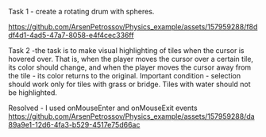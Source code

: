 Task 1 - create a rotating drum with spheres.

https://github.com/ArsenPetrossov/Physics_example/assets/157959288/f8ddf4d1-4ad5-47a7-8058-e4f4cec336ff

Task 2 -the task is to make visual highlighting of tiles when the cursor is hovered over. That is, when the player moves the cursor over a certain tile, its color should change, and when the player moves the cursor away from the tile - its color returns to the original. 
Important condition - selection should work only for tiles with grass or bridge. Tiles with water should not be highlighted.

Resolved - I used onMouseEnter and onMouseExit events
https://github.com/ArsenPetrossov/Physics_example/assets/157959288/da89a9e1-12d6-4fa3-b529-4517e75d66ac

